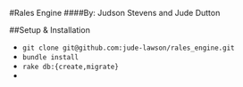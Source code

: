 #Rales Engine
####By: Judson Stevens and Jude Dutton

##Setup & Installation
- `git clone git@github.com:jude-lawson/rales_engine.git`
- `bundle install`
- `rake db:{create,migrate}`
- <replace this with the CSV seed rake task>
